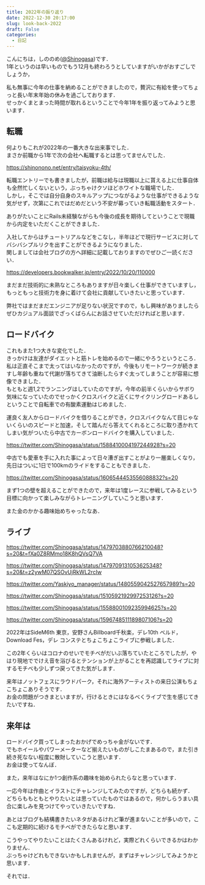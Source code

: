 ```yaml
---
title: 2022年の振り返り
date: 2022-12-30 20:17:00
slug: look-back-2022
draft: False
categories:
  - 日記
---
```


こんにちは，しののめ([@Shinogasa](https://twitter.com/Shinogasa))です．  
1年というのは早いものでもう12月も終わろうとしていますがいかがおすごしでしょうか，

私も無事に今年の仕事を納めることができましたので，贅沢に有給を使ってちょっと長い年末年始の休みを過ごしております．  
せっかくまとまった時間が取れるということで今年1年を振り返ってみようと思います．

## 転職

何よりもこれが2022年の一番大きな出来事でした．  
まさか前職から1年で次の会社へ転職するとは思ってませんでした．

https://shinonono.net/entry/taisyoku-4th/ 

転職エントリーでも書きましたが，前職は給与は現職以上に貰える上に仕事自体も全然忙しくないという，ぶっちゃけクソほどホワイトな職場でした．  
しかし，そこでは自分自身のスキルアップにつながるような仕事ができるような気がせず，次第にこれではだめだという不安が募っていき転職活動をスタート．

ありがたいことにRails未経験ながらも今後の成長を期待してということで現職から内定をいただくことができました．

入社してからはチュートリアルなどをこなし，半年ほどで現行サービスに対してバシバシプルリクを出すことができるようになりました．  
関しましては会社ブログの方へ詳細に記載しておりますのでぜひご一読ください．

https://developers.bookwalker.jp/entry/2022/10/20/110000 

まだまだ技術的に未熟なところもありますが日々楽しく仕事ができていますし，もっともっと技術力を身に着けて会社に貢献していきたいと思っています．

弊社ではまだまだエンジニアが足りない状況ですので，もし興味がありましたらぜひカジュアル面談でざっくばらんにお話させていただければと思います．

## ロードバイク

これもまた1つ大きな変化でした．  
きっかけは友達がダイエットと筋トレを始めるので一緒にやろうというところ．  
私は正直そこまで太ってはいなかったのですが，今後もリモートワークが続きますし年齢も重ねて代謝が落ちてきて油断したらすぐ太ってしまうことが容易に想像できました．  
もともと週1,2でランニングはしていたのですが，今年の前半くらいからサボり気味になっていたのでせっかくクロスバイクと近くにサイクリングロードあるしということで自転車での有酸素運動はじめました．

運良く友人からロードバイクを借りることができ，クロスバイクなんて目じゃないくらいのスピードと加速，そして踏んだら答えてくれるところに取り憑かれてしまい気がついたら中古でカーボンロードバイクを購入していました．

https://twitter.com/Shinogasa/status/1588410004197244928?s=20 

中古でも愛車を手に入れた事によって日々漕ぎ出すことがより一層楽しくなり，先日はついに1日で100kmのライドをすることもできました．

https://twitter.com/Shinogasa/status/1606544453556088832?s=20 

まず1つの壁を超えることができたので，来年は1度レースに参戦してみるという目標に向かって楽しみながらトレーニングしていこうと思います．

また金のかかる趣味始めちゃったなあ．

## ライブ

https://twitter.com/Shinogasa/status/1479703880766210048?s=20&t=fXa0Z8RMmo18K8hQVsQ7VA 

https://twitter.com/Shinogasa/status/1479709131053625348?s=20&t=z2ywM07QSOvUjRkWL2rcIw 

https://twitter.com/Yaskiyo_manager/status/1480559042527657989?s=20 

https://twitter.com/Shinogasa/status/1510592192997253126?s=20 

https://twitter.com/Shinogasa/status/1558800109235994625?s=20 

https://twitter.com/Shinogasa/status/1596748511189807106?s=20 

2022年はSideM6th 東京，安野さんBillboard千秋楽，デレ10th ベルド，Download Fes，デレ コンステとちょこちょこライブに参戦しました．

この2年くらいはコロナのせいでモチベがだいぶ落ちていたところでしたが，やはり現地ででけえ音を浴びるとテンションが上がることを再認識してライブに対するモチベも少しずつ戻ってきた気がします．  


来年はノットフェスにラウドパーク，それに海外アーティストの来日公演もちょこちょこありそうです．  
お金の問題がつきまといますが，行けるときにはなるべくライブで生を感じてきたいですね．

## 来年は

ロードバイク買ってしまったおかげでめっちゃ金がないです．  
でもホイールやパワーメーターなど揃えたいものがしこたまあるので，また引き続き死なない程度に散財していこうと思います．  
お金は使ってなんぼ．

また，来年はなにか1つ創作系の趣味を始められたらなと思っています．

一応今年は作曲とイラストにチャレンジしてみたのですが，どちらも続かず．  
どちらももともとやりたいとは思っていたものではあるので，何かしらうまい具合に楽しみを見つけてやっていきたいですね．

あとはブログも結構書きたいネタがあるけれど筆が進まないことが多いので，ここも定期的に続けるモチベができたらなと思います．

こうやってやりたいことはたくさんあるけれど，実際どれくらいできるかはわかりません．  
ぶっちゃけどれもできないかもしれませんが，まずはチャレンジしてみようかと思います．

それでは．

